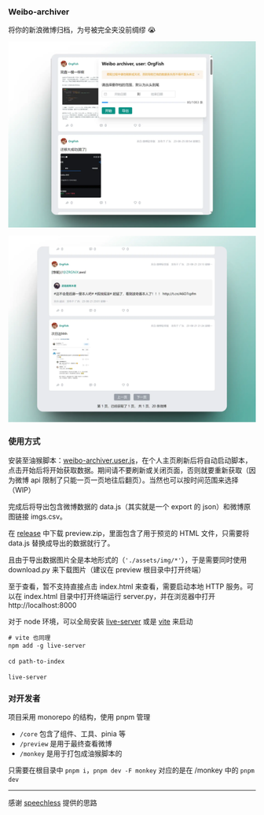 ###  Weibo-archiver

将你的新浪微博归档，为号被完全夹没前绸缪 😭 

![monkey](docs/monkey.webp)

![preview](docs/preview.webp)

### 使用方式

安装至油猴脚本：[weibo-archiver.user.js]，在个人主页刷新后将自动启动脚本，点击开始后将开始获取数据。期间请不要刷新或关闭页面，否则就要重新获取（因为微博 api 限制了只能一页一页地往后翻页）。当然也可以按时间范围来选择（WIP）

完成后将导出包含微博数据的 data.js（其实就是一个 export 的 json）和微博原图链接 imgs.csv。

在 [release] 中下载 preview.zip，里面包含了用于预览的 HTML 文件，只需要将 data.js 替换成导出的数据就行了。

且由于导出数据图片全是本地形式的（`'./assets/img/*'`），于是需要同时使用 download.py 来下载图片（建议在 preview 根目录中打开终端）

至于查看，暂不支持直接点击 index.html 来查看，需要启动本地 HTTP 服务。可以在 index.html 目录中打开终端运行 server.py，并在浏览器中打开 http://localhost:8000

对于 node 环境，可以全局安装 [live-server] 或是 [vite] 来启动

```shell
# vite 也同理
npm add -g live-server

cd path-to-index

live-server
```

### 对开发者

项目采用 monorepo 的结构，使用 pnpm 管理

- `/core` 包含了组件、工具、pinia 等
- `/preview` 是用于最终查看微博
- `/monkey` 是用于打包成油猴脚本的

只需要在根目录中 `pnpm i`，`pnpm dev -F monkey` 对应的是在 /monkey 中的 `pnpm dev` 

---

感谢 [speechless] 提供的思路


[weibo-archiver.user.js]: https://github.com/Chilfish/Weibo-archiver/raw/main/dist/weibo-archiver.user.js
[release]: https://github.com/Chilfish/weibo-archiver/release
[speechless]: https://github.com/meterscao/Speechless
[live-server]: https://www.npmjs.com/package/live-server
[vite]: https://cn.vitejs.dev/guide/

